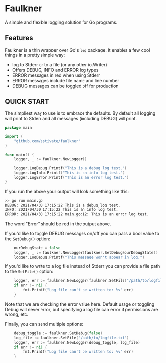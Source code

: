 # Faulkner

A simple and flexible logging solution for Go programs.

## Features

Faulkner is a thin wrapper over Go's `log` package. It enables a few cool things
in a pretty simple way:

* log to Stderr or to a file (or any other io.Writer)
* Offers DEBUG, INFO and ERROR log types
* ERROR messages in red when using Stderr
* ERROR messages include file name and line number
* DEBUG messages can be toggled off for production

## QUICK START

The simpliest way to use is to embrace the defaults. By default all logging will print to Stderr
and all messages (including DEBUG) will print.

```go
package main

import (
    "github.com/estivate/faulkner"
)

func main() {
    logger, _ := faulkner.NewLogger()

    logger.LogDebug.Printf("This is a debug log test.")
    logger.LogInfo.Printf("This is an info log test.")
    logger.LogError.Printf("This is an error log test.")
}
```

If you run the above your output will look something like this:

```bash
>> go run main.go
DEBUG: 2021/04/30 17:15:22 This is a debug log test.
INFO: 2021/04/30 17:15:22 This is an info log test.
ERROR: 2021/04/30 17:15:22 main.go:12: This is an error log test.
```
The word "Error" should be red in the output above.

If you'd like to toggle DEBUG messages on/off you can pass a bool value to the `SetDebug()` option:

```go
    ourDebugState = false
    logger, _ := faulkner.NewLogger(faulkner.SetDebug(ourDebugState))
	logger.LogDebug.Printf("This message won't appear in log.")
```

If you'd like to write to a log file instead of Stderr you can provide a file path to the `SetFile()` option:

```go
    logger, err := faulkner.NewLogger(faulkner.SetFile("/path/to/logfile.txt"))
    if err != nil {
        fmt.Printf("Log file can't be written to: %v" err)
    }
```

Note that we are checking the error value here. Default usage or toggling Debug will never error,
but specifying a log file can error if permissions are wrong, etc.

Finally, you can send multiple options:

```go
    debug_toggle := faulkner.SetDebug(false)
    log_file := faulkner.SetFile("/path/to/logfile.txt")
    logger, err := faulkner.NewLogger(debug_toggle, log_file)
    if err != nil {
        fmt.Printf("Log file can't be written to: %v" err)
    }
```